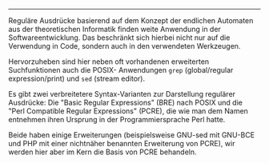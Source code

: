 ---
Reguläre Ausdrücke basierend auf dem Konzept der endlichen Automaten aus der theoretischen
Informatik finden weite Anwendung in der Softwareentwicklung. Das beschränkt sich hierbei
nicht nur auf die Verwendung in Code, sondern auch in den verwendeten Werkzeugen.

Hervorzuheben sind hier neben oft vorhandenen erweiterten Suchfunktionen auch die POSIX-
Anwendungen `grep` (global/regular expression/print) und `sed` (stream editor).

Es gibt zwei verbreitetere Syntax-Varianten zur Darstellung regulärer Ausdrücke:
Die "Basic Regular Expressions" (BRE) nach POSIX und die "Perl Compatible Regular
Expressions" (PCRE), die wie man dem Namen entnehmen ihren Ursprung in der Programmiersprache
Perl hatte.

Beide haben einige Erweiterungen (beispielsweise GNU-sed mit GNU-BCE und PHP mit einer
nichtnäher benannten Erweiterung von PCRE), wir werden hier aber im Kern die Basis von
PCRE behandeln.
